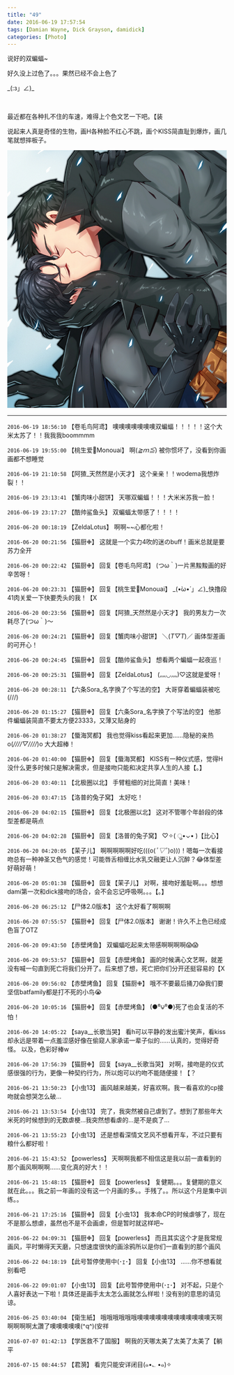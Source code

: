 ```yaml
---
title: "49"
date: 2016-06-19 17:57:54
tags: [Damian Wayne, Dick Grayson, damidick]
categories: [Photo]
---
```


<p>说好的双蝙蝠~</p> 
<p>好久没上过色了。。。果然已经不会上色了</p> 
<p>_(:з」∠)_</p> 
<p><br /></p> 
<p>最近都在各种扎不住的车速，难得上个色文艺一下吧。【装</p> 
<p>说起来人真是奇怪的生物，画H各种脸不红心不跳，画个KISS简直耻到爆炸，画几笔就想摔板子。</p>

![](https://raw.githubusercontent.com/alicewish/meowchain247/master/img_cVZNdzJtQk9JV2VKTXZTZlBWYWhXNnJTQ3RZTCtLTGg3N09UbXlBUkQvdnlZcGVybkRMdWpRPT0.jpg)

---

`2016-06-19 18:56:10` 【卷毛鸟阿鸢】 噢噢噢噢噢噢噢双蝙蝠！！！！！这个大米太苏了！！我我我boommmm

`2016-06-19 19:55:00` 【桃生爱🍑Monouai】 啊(*≧ｍ≦*) 被你惯坏了，没看到你画画都不想睡觉

`2016-06-19 21:10:58` 【阿猹\_天然然是小天才】 这个亲亲！！wodema我想炸裂！！

`2016-06-19 23:13:41` 【蟹肉味小甜饼】 天哪双蝙蝠！！！大米米苏我一脸！

`2016-06-19 23:17:27` 【酷帅鲨鱼头】 双蝙蝠太带感了！！！！

`2016-06-20 00:18:19` 【ZeldaLotus】 啊啊~~心都化啦！

`2016-06-20 00:21:56` 【猫厨✙】 这就是一个实力4吹的迷のbuff！画米总就是要苏力全开

`2016-06-20 00:22:42` 【猫厨✙】 回复【卷毛鸟阿鸢】 (つω｀)一片黑黢黢画的好辛苦呀！

`2016-06-20 00:23:31` 【猫厨✙】 回复【桃生爱🍑Monouai】 \_(•̀ω•́ 」∠)\_快撸段41肉关爱一下快要秃头的我！【X

`2016-06-20 00:23:56` 【猫厨✙】 回复【阿猹\_天然然是小天才】 我的男友力一次耗尽了(つω｀)～

`2016-06-20 00:24:21` 【猫厨✙】 回复【蟹肉味小甜饼】 ＼(*T▽T*)／ 画体型差画的可开心！

`2016-06-20 00:24:45` 【猫厨✙】 回复【酷帅鲨鱼头】 想看两个蝙蝠一起夜巡！

`2016-06-20 00:25:31` 【猫厨✙】 回复【ZeldaLotus】 (⺣◡⺣)♡这就是爱呀！

`2016-06-20 00:28:11` 【六条Sora\_名字换了个写法的空】 大哥穿着蝙蝠装被吃(///)

`2016-06-20 01:15:27` 【猫厨✙】 回复【六条Sora\_名字换了个写法的空】 他那件蝙蝠装简直不要太方便23333，又薄又贴身的

`2016-06-20 01:38:27` 【蜃海冥都】 我也觉得kiss看起来更加……隐秘的亲热o(*////▽////*)o 大大超棒！

`2016-06-20 01:40:00` 【猫厨✙】 回复【蜃海冥都】 KISS有一种仪式感，觉得H没什么更多时候只是解决需求，但是接吻只能和决定共享人生的人接【。】

`2016-06-20 03:40:11` 【北极圈以北】 手臂粗细的对比简直！美味！

`2016-06-20 03:47:15` 【洛普的兔子窝】 太好吃！

`2016-06-20 04:02:15` 【猫厨✙】 回复【北极圈以北】 这对不管哪个年龄段的体型差都是萌点

`2016-06-20 04:02:28` 【猫厨✙】 回复【洛普的兔子窝】 ♡✧( ु•⌄• )【比心】

`2016-06-20 04:20:05` 【茉子儿】 啊啊啊啊啊好吃(((o(*ﾟ▽ﾟ*)o)))！嗯每一次看接吻总有一种神圣又色气的感觉！可能唇舌相缠比水乳交融更让人沉醉？😂体型差好萌好萌！

`2016-06-20 05:01:38` 【猫厨✙】 回复【茉子儿】 对啊，接吻好羞耻啊。。。想想dami第一次和dick接吻的场合，会不会忘记呼吸啊。。。【。】

`2016-06-20 06:25:12` 【尸体2.0版本】 这个太好看了啊啊啊

`2016-06-20 07:55:57` 【猫厨✙】 回复【尸体2.0版本】 谢谢！许久不上色已经成色盲了OTZ

`2016-06-20 09:43:50` 【赤壁烤鱼】 双蝙蝠吃起来太带感啊啊啊啊😱😱

`2016-06-20 09:53:57` 【猫厨✙】 回复【赤壁烤鱼】 画的时候满心文艺啊，就差没有喊一句直到死亡将我们分开了。后来想了想，死亡把你们分开还挺容易的【X

`2016-06-20 09:56:02` 【赤壁烤鱼】 回复【猫厨✙】 哦不不要最后捅刀😱我们要坚信batfamily都是打不死的小鸟😭

`2016-06-20 10:05:16` 【猫厨✙】 回复【赤壁烤鱼】 (●⁰౪⁰●)死了也会复活的不怕！

`2016-06-20 14:05:22` 【saya\_\_长歌当哭】 看h可以平静的发出蜜汁笑声，看kiss却永远是带着一点羞涩感好像在偷窥人家承诺一辈子似的……认真的，觉得好奇怪。 以及，色彩好棒w

`2016-06-20 17:56:39` 【猫厨✙】 回复【saya\_\_长歌当哭】 对啊，接吻是的仪式感很强的行为，更像一种契约行为，所以炮可以约吻不能随便接！【？

`2016-06-21 13:50:23` 【小虫13】 画风越来越美，好喜欢啊。我一看喜欢的cp接吻就会想哭怎么破…

`2016-06-21 13:53:54` 【小虫13】 完了，我突然被自己虐到了。想到了那些年大米死的时候想到的无数虐梗…我突然想看虐的…是不是疯了…

`2016-06-21 13:55:23` 【小虫13】 还是想看深情文艺风不想看开车，不过只要有粮什么都好啦！

`2016-06-21 15:43:52` 【powerless】 天啊啊我都不相信这是我以前一直看到的那个画风啊啊啊……变化真的好大！！

`2016-06-21 15:48:15` 【猫厨✙】 回复【powerless】 复健期。。。复健期的意义就在此。。。我之前一年画的没有这一个月画的多。。手残了。。所以这个月是集中训练。。

`2016-06-21 17:25:16` 【猫厨✙】 回复【小虫13】 我本命CP的时候虐够了，现在不是那么想虐，虽然也不是不会画虐，但是暂时就这样吧~

`2016-06-22 04:09:31` 【猫厨✙】 回复【powerless】 而且其实这个才是我常规画风，平时懒得天天磨，只想速度很快的画涂鸦所以是你们一直看到的那个画风

`2016-06-22 04:18:19` 【此号暂停使用中(･ｪ･】 回复【小虫13】 ……你不想看就别看吧

`2016-06-22 09:01:07` 【小虫13】 回复【此号暂停使用中(･ｪ･】 对不起，只是个人喜好表达一下啦！具体还是画手太太怎么画就怎么样啦！没有别的意思的请见谅。

`2016-06-25 03:40:04` 【衛生紙】 哦哦哦哦哦哦噢噢噢噢噢噢噢噢噢噢噢噢天啊啊啊啊啊太讚了噢噢噢噢噢(^q^)(安祥

`2016-07-07 01:42:13` 【学医救不了国服】 啊我的天哪太美了太美了太美了【躺平

`2016-07-15 08:44:57` 【君漪】 看完只能安详闭目(๑•؎ •๑)✧

